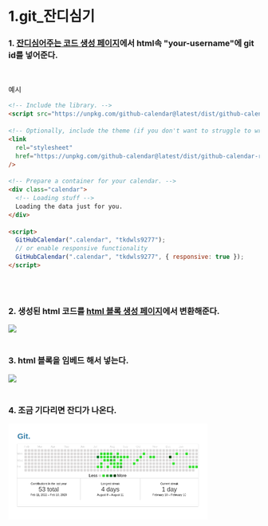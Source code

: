 # 1.git\_잔디심기

### 1. [잔디심어주는 코드 생성 페이지](https://bloggify.github.io/github-calendar/example/)에서 html속 "your-username"에 git id를 넣어준다.

<br/>

예시

```html
<!-- Include the library. -->
<script src="https://unpkg.com/github-calendar@latest/dist/github-calendar.min.js"></script>

<!-- Optionally, include the theme (if you don't want to struggle to write the CSS) -->
<link
  rel="stylesheet"
  href="https://unpkg.com/github-calendar@latest/dist/github-calendar-responsive.css"
/>

<!-- Prepare a container for your calendar. -->
<div class="calendar">
  <!-- Loading stuff -->
  Loading the data just for you.
</div>

<script>
  GitHubCalendar(".calendar", "tkdwls9277");
  // or enable responsive functionality
  GitHubCalendar(".calendar", "tkdwls9277", { responsive: true });
</script>
```

<br/>
<br/>

### 2. 생성된 html 코드를 [html 블록 생성 페이지](https://www.notion-tools.com/embeds/html)에서 변환해준다.

<img src = "https://oopy.lazyrockets.com/api/v2/notion/image?src=https%3A%2F%2Fs3-us-west-2.amazonaws.com%2Fsecure.notion-static.com%2F6943b800-615e-4def-a654-0a9884e9d73d%2FHTML_.png&blockId=e0d8238e-99bd-451d-a6cf-1fe096db65f3" width=400px>

<br/>
<br/>

### 3. html 블록을 임베드 해서 넣는다.

<img src="https://oopy.lazyrockets.com/api/v2/notion/image?src=https%3A%2F%2Fs3-us-west-2.amazonaws.com%2Fsecure.notion-static.com%2Ff607c9c4-4a9b-4cf8-896b-832ff28e2d81%2FUntitled.png&blockId=4749623f-1183-45d4-b2e1-80de8860fe70" width = 400px>

<br/>
<br/>

### 4. 조금 기다리면 잔디가 나온다.

<img src="../../assets/gitGrass.png" width = 400px>
